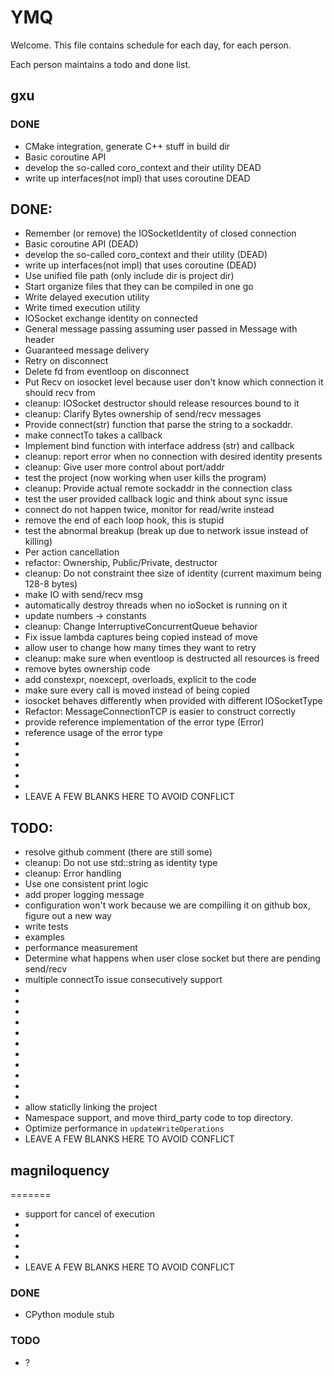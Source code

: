 
# YMQ

Welcome. This file contains schedule for each day, for each person.

Each person maintains a todo and done list.

## gxu

### DONE

- CMake integration, generate C++ stuff in build dir
- Basic coroutine API
- develop the so-called coro_context and their utility DEAD
- write up interfaces(not impl) that uses coroutine DEAD

## DONE:
 - Remember (or remove) the IOSocketIdentity of closed connection
 - Basic coroutine API (DEAD)
 - develop the so-called coro_context and their utility (DEAD)
 - write up interfaces(not impl) that uses coroutine (DEAD)
 - Use unified file path (only include dir is project dir)
 - Start organize files that they can be compiled in one go
 - Write delayed execution utility
 - Write timed execution utility
 - IOSocket exchange identity on connected
 - General message passing assuming user passed in Message with header
 - Guaranteed message delivery
 - Retry on disconnect
 - Delete fd from eventloop on disconnect
 - Put Recv on iosocket level because user don't know which connection it should recv from
 - cleanup: IOSocket destructor should release resources bound to it
 - cleanup: Clarify Bytes ownership of send/recv messages
 - Provide connect(str) function that parse the string to a sockaddr.
 - make connectTo takes a callback
 - Implement bind function with interface address (str) and callback
 - cleanup: report error when no connection with desired identity presents
 - cleanup: Give user more control about port/addr
 - test the project (now working when user kills the program)
 - cleanup: Provide actual remote sockaddr in the connection class
 - test the user provided callback logic and think about sync issue
 - connect do not happen twice, monitor for read/write instead
 - remove the end of each loop hook, this is stupid
 - test the abnormal breakup (break up due to network issue instead of killing)
 - Per action cancellation
 - refactor: Ownership, Public/Private, destructor
 - cleanup: Do not constraint thee size of identity (current maximum being 128-8 bytes)
 - make IO with send/recv msg
 - automatically destroy threads when no ioSocket is running on it
 - update numbers -> constants
 - cleanup: Change InterruptiveConcurrentQueue behavior
 - Fix issue lambda captures being copied instead of move
 - allow user to change how many times they want to retry
 - cleanup: make sure when eventloop is destructed all resources is freed
 - remove bytes ownership code 
 - add constexpr, noexcept, overloads, explicit to the code
 - make sure every call is moved instead of being copied
 - iosocket behaves differently when provided with different IOSocketType
 - Refactor: MessageConnectionTCP is easier to construct correctly
 - provide reference implementation of the error type (Error)
 - reference usage of the error type
 -
 -
 -
 -
 -
 - LEAVE A FEW BLANKS HERE TO AVOID CONFLICT

## TODO:
 - resolve github comment (there are still some)
 - cleanup: Do not use std::string as identity type
 - cleanup: Error handling
 - Use one consistent print logic
 - add proper logging message
 - configuration won't work because we are compiliing it on github box, figure out a new way
 - write tests
 - examples
 - performance measurement
 - Determine what happens when user close socket but there are pending send/recv
 - multiple connectTo issue consecutively support
 -
 -
 -
 -
 -
 -
 -
 -
 -
 -
 -
 - allow staticlly linking the project
 - Namespace support, and move third_party code to top directory.
 - Optimize performance in `updateWriteOperations`
 - LEAVE A FEW BLANKS HERE TO AVOID CONFLICT


## magniloquency
=======
 - support for cancel of execution
 -
 -
 -
 -
 - LEAVE A FEW BLANKS HERE TO AVOID CONFLICT


### DONE

- CPython module stub

### TODO

- ?
